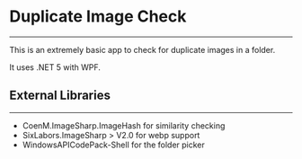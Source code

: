 # Duplicate Image Check
---
This is an extremely basic app to check for duplicate images in a folder.

It uses .NET 5 with WPF.

## External Libraries 
---
- CoenM.ImageSharp.ImageHash for similarity checking
- SixLabors.ImageSharp > V2.0 for webp support
- WindowsAPICodePack-Shell for the folder picker